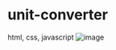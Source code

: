 # unit-converter
 html, css, javascript
![image](https://github.com/sleepykanguru22/unit-converter/assets/70289696/73bdf216-3283-43e6-8a68-6cda775af0d1)
